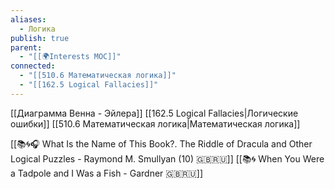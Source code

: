 ```yaml
---
aliases:
  - Логика
publish: true
parent:
  - "[[🌍Interests MOC]]"
connected:
  - "[[510.6 Математическая логика]]"
  - "[[162.5 Logical Fallacies]]"
---
```


[[Диаграмма Венна - Эйлера]]
[[162.5 Logical Fallacies|Логические ошибки]]
[[510.6 Математическая логика|Математическая логика]]

[[📚🌀🎧 What Is the Name of This Book?. The Riddle of Dracula and Other Logical Puzzles - Raymond M. Smullyan (10) 🇬🇧🇷🇺]]
[[📚🌀 When You Were a Tadpole and I Was a Fish - Gardner 🇬🇧🇷🇺]]